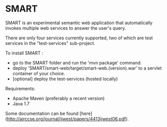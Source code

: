 SMART
=====

SMART is an experimental semantic web application that automatically invokes multiple web services to answer the user's query.

There are only four services currently supported, two of which are test services in the "test-services" sub-project.


To install SMART :
  - go to the SMART folder and run the 'mvn package' command.
  - deploy 'SMART/smart-web/target/smart-web.(version).war' to a servlet container of your choice.
  - [optional] deploy the test-services (hosted locally)

Requirements:
  - Apache Maven (preferably a recent version)
  - Java 1.7

Some documentation can be found [here] (http://airccse.org/journal/ijwest/papers/4413ijwest06.pdf).
